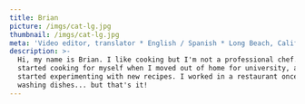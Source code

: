 ```yaml
---
title: Brian
picture: /imgs/cat-lg.jpg
thumbnail: /imgs/cat-lg.jpg
meta: 'Video editor, translator * English / Spanish * Long Beach, California'
description: >-
  Hi, my name is Brian. I like cooking but I'm not a professional chef. I
  started cooking for myself when I moved out of home for university, and I
  started experimenting with new recipes. I worked in a restaurant once...
  washing dishes... but that's it!
---
```


